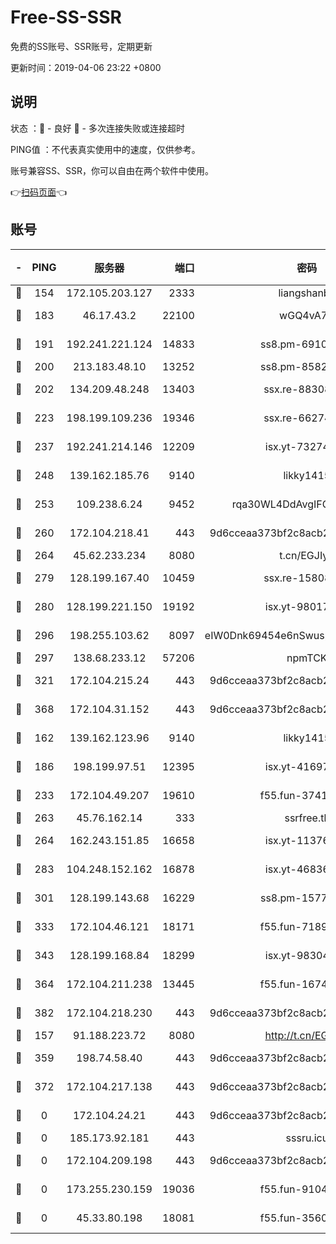 # Free-SS-SSR

免费的SS账号、SSR账号，定期更新

更新时间：2019-04-06 23:22 +0800

## 说明

状态     ：🙂 - 良好 🙁 - 多次连接失败或连接超时

PING值   ：不代表真实使用中的速度，仅供参考。

账号兼容SS、SSR，你可以自由在两个软件中使用。

👉[扫码页面](https://liesauer.github.io/Free-SS-SSR/)👈

## 账号

|-|PING|服务器|端口|密码|加密方式|区域|
|:----:|:----:|:-----:|-----:|:----:|:----:|:----:|
|🙂|154|172.105.203.127|2333|liangshanbo|chacha20|JP|
|🙂|183|46.17.43.2|22100|wGQ4vA7D|aes-256-gcm|RU|
|🙂|191|192.241.221.124|14833|ss8.pm-69109154|aes-256-cfb|US|
|🙂|200|213.183.48.10|13252|ss8.pm-85820863|rc4-md5|RU|
|🙂|202|134.209.48.248|13403|ssx.re-88308510|aes-256-cfb|US|
|🙂|223|198.199.109.236|19346|ssx.re-66274137|aes-256-cfb|US|
|🙂|237|192.241.214.146|12209|isx.yt-73274152|aes-256-cfb|US|
|🙂|248|139.162.185.76|9140|likky1415|aes-256-cfb|DE|
|🙂|253|109.238.6.24|9452|rqa30WL4DdAvgIFG6Fs3znzTa|aes-256-cfb|FR|
|🙂|260|172.104.218.41|443|9d6cceaa373bf2c8acb22e60b6a58be6|aes-256-cfb|US|
|🙂|264|45.62.233.234|8080|t.cn/EGJIyrl|rc4-md5|CA|
|🙂|279|128.199.167.40|10459|ssx.re-15808413|aes-256-cfb|SG|
|🙂|280|128.199.221.150|19192|isx.yt-98017848|aes-256-cfb|SG|
|🙂|296|198.255.103.62|8097|eIW0Dnk69454e6nSwuspv9DmS201tQ0D|aes-256-cfb|US|
|🙂|297|138.68.233.12|57206|npmTCK|rc4-md5|US|
|🙂|321|172.104.215.24|443|9d6cceaa373bf2c8acb22e60b6a58be6|aes-256-cfb|US|
|🙂|368|172.104.31.152|443|9d6cceaa373bf2c8acb22e60b6a58be6|aes-256-cfb|US|
|🙂|162|139.162.123.96|9140|likky1415|aes-256-cfb|JP|
|🙂|186|198.199.97.51|12395|isx.yt-41697089|aes-256-cfb|US|
|🙂|233|172.104.49.207|19610|f55.fun-37419805|aes-256-cfb|SG|
|🙂|263|45.76.162.14|333|ssrfree.tk|rc4|SG|
|🙂|264|162.243.151.85|16658|isx.yt-11376029|aes-256-cfb|US|
|🙂|283|104.248.152.162|16878|isx.yt-46836343|aes-256-cfb|SG|
|🙂|301|128.199.143.68|16229|ss8.pm-15775496|aes-256-cfb|SG|
|🙂|333|172.104.46.121|18171|f55.fun-71890851|aes-256-cfb|SG|
|🙂|343|128.199.168.84|18299|isx.yt-98304416|aes-256-cfb|SG|
|🙂|364|172.104.211.238|13445|f55.fun-16745538|aes-256-cfb|US|
|🙂|382|172.104.218.230|443|9d6cceaa373bf2c8acb22e60b6a58be6|aes-256-cfb|US|
|🙁|157|91.188.223.72|8080|http://t.cn/EGJIyrl|rc4-md5|RU|
|🙁|359|198.74.58.40|443|9d6cceaa373bf2c8acb22e60b6a58be6|aes-256-cfb|US|
|🙁|372|172.104.217.138|443|9d6cceaa373bf2c8acb22e60b6a58be6|aes-256-cfb|US|
|🙁|0|172.104.24.21|443|9d6cceaa373bf2c8acb22e60b6a58be6|aes-256-cfb|US|
|🙁|0|185.173.92.181|443|sssru.icu|rc4-md5|RU|
|🙁|0|172.104.209.198|443|9d6cceaa373bf2c8acb22e60b6a58be6|aes-256-cfb|US|
|🙁|0|173.255.230.159|19036|f55.fun-91049822|aes-256-cfb|US|
|🙁|0|45.33.80.198|18081|f55.fun-35602530|aes-256-cfb|US|
